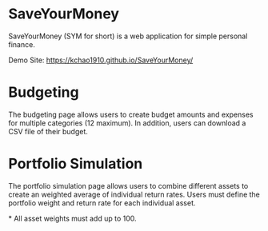 # SaveYourMoney
SaveYourMoney (SYM for short) is a web application for simple personal finance.

Demo Site: https://kchao1910.github.io/SaveYourMoney/

# Budgeting
The budgeting page allows users to create budget amounts and expenses for multiple categories (12 maximum). In addition, users can download a CSV file of their budget.

# Portfolio Simulation
The portfolio simulation page allows users to combine different assets to create an weighted average of individual return rates. Users must define the portfolio weight and return rate for each individual asset. 

\* All asset weights must add up to 100.


